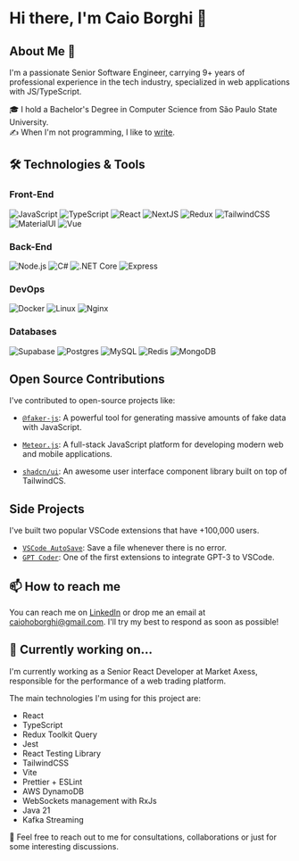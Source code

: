 # Hi there, I'm Caio Borghi 👋

## About Me 🚀
I'm a passionate Senior Software Engineer, carrying 9+ years of professional experience in the tech industry, specialized in web applications with JS/TypeScript.

🎓 I hold a Bachelor's Degree in Computer Science from São Paulo State University.\
✍️ When I'm not programming, I like to [write](https://dev.to/ocodista).

## 🛠️ Technologies & Tools

### Front-End
![JavaScript](https://img.shields.io/badge/-JavaScript-000?&logo=JavaScript)
![TypeScript](https://img.shields.io/badge/-TypeScript-000?&logo=TypeScript)
![React](https://img.shields.io/badge/-React-000?&logo=React)
![NextJS](https://img.shields.io/badge/-NextJS-000?&logo=Next.js)
![Redux](https://img.shields.io/badge/-Redux-000?&logo=Redux)
![TailwindCSS](https://img.shields.io/badge/Tailwind_CSS-000?&logo=tailwind-css)
![MaterialUI](https://img.shields.io/badge/Material--UI-000?logo=material-ui)
![Vue](https://img.shields.io/badge/-Vue-000?&logo=Vue.js)

### Back-End
![Node.js](https://img.shields.io/badge/-Node.js-000?&logo=node.js)
![C#](https://img.shields.io/badge/-C%23-000?&logo=csharp)
![.NET Core](https://img.shields.io/badge/-.NET%20Core-000?&logo=.net)
![Express](https://img.shields.io/badge/-Express-000?&logo=express)

### DevOps
![Docker](https://img.shields.io/badge/-Docker-000?&logo=Docker)
![Linux](https://img.shields.io/badge/-Linux-000?&logo=Linux)
![Nginx](https://img.shields.io/badge/-Nginx-000?&logo=Nginx)

### Databases
![Supabase](https://img.shields.io/badge/Supabase-000?&logo=supabase)
![Postgres](https://img.shields.io/badge/PostgreSQL-000?logo=postgresql)
![MySQL](https://img.shields.io/badge/-MySQL-000?&logo=MySQL)
![Redis](https://img.shields.io/badge/-Redis-000?&logo=Redis)
![MongoDB](https://img.shields.io/badge/-MongoDB-000?&logo=MongoDB)

## Open Source Contributions

I've contributed to open-source projects like:

- [`@faker-js`](https://github.com/faker-js/faker): A powerful tool for generating massive amounts of fake data with JavaScript.

- [`Meteor.js`](https://github.com/meteor/meteor): A full-stack JavaScript platform for developing modern web and mobile applications.

- [`shadcn/ui`](https://github.com/shadcn/ui): An awesome user interface component library built on top of TailwindCS.

## Side Projects
I've built two popular VSCode extensions that have +100,000 users.

- [`VSCode AutoSave`](https://marketplace.visualstudio.com/items?itemName=codista.vscode-autosave): Save a file whenever there is no error.
- [`GPT Coder`](https://marketplace.visualstudio.com/items?itemName=codista.vscodewriter): One of the first extensions to integrate GPT-3 to VSCode.

## 📫 How to reach me

You can reach me on [LinkedIn](https://www.linkedin.com/in/caio-borghi) or drop me an email at caiohoborghi@gmail.com. I'll try my best to respond as soon as possible!

## 🚧 Currently working on...
I'm currently working as a Senior React Developer at Market Axess, responsible for the performance of a web trading platform. 

The main technologies I'm using for this project are:

- React
- TypeScript
- Redux Toolkit Query
- Jest
- React Testing Library
- TailwindCSS
- Vite
- Prettier + ESLint
- AWS DynamoDB
- WebSockets management with RxJs
- Java 21
- Kafka Streaming

  
💬 Feel free to reach out to me for consultations, collaborations or just for some interesting discussions.
